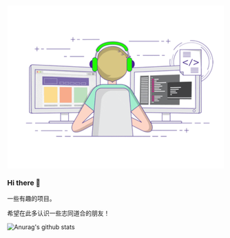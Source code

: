 <p align="center">
  <img align="center" src="https://github.com/birdhan/birdhan/blob/main/work.gif"/>
</p>

### Hi there 👋

一些有趣的项目。

希望在此多认识一些志同道合的朋友！

![Anurag's github stats](https://github-readme-stats.vercel.app/api?username=birdhan&hide=contribs,prs)
